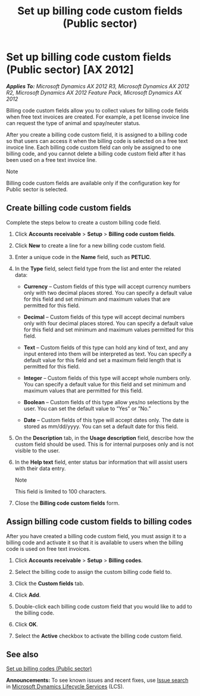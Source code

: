 ﻿---
title: Set up billing code custom fields (Public sector)
TOCTitle: Set up billing code custom fields (Public sector)
ms:assetid: 1644b031-3278-4b05-89e1-4becb5119ad4
ms:mtpsurl: https://technet.microsoft.com/en-us/library/Hh208513(v=AX.60)
ms:contentKeyID: 36056255
ms.date: 04/18/2014
mtps_version: v=AX.60
f1_keywords:
- custom fields
- public sector
- billing code custom fields
- custom billing code fields
- custom invoice lines
- public sector custom fields
---

# Set up billing code custom fields (Public sector) [AX 2012]


_**Applies To:** Microsoft Dynamics AX 2012 R3, Microsoft Dynamics AX 2012 R2, Microsoft Dynamics AX 2012 Feature Pack, Microsoft Dynamics AX 2012_

Billing code custom fields allow you to collect values for billing code fields when free text invoices are created. For example, a pet license invoice line can request the type of animal and spay/neuter status.

After you create a billing code custom field, it is assigned to a billing code so that users can access it when the billing code is selected on a free text invoice line. Each billing code custom field can only be assigned to one billing code, and you cannot delete a billing code custom field after it has been used on a free text invoice line.


> [!NOTE]
> <P>Billing code custom fields are available only if the configuration key for Public sector is selected.</P>



## Create billing code custom fields

Complete the steps below to create a custom billing code field.

1.  Click **Accounts receivable** \> **Setup** \> **Billing code custom fields**.

2.  Click **New** to create a line for a new billing code custom field.

3.  Enter a unique code in the **Name** field, such as **PETLIC**.

4.  In the **Type** field, select field type from the list and enter the related data:
    
      - **Currency** – Custom fields of this type will accept currency numbers only with two decimal places stored. You can specify a default value for this field and set minimum and maximum values that are permitted for this field.
    
      - **Decimal** – Custom fields of this type will accept decimal numbers only with four decimal places stored. You can specify a default value for this field and set minimum and maximum values permitted for this field.
    
      - **Text** – Custom fields of this type can hold any kind of text, and any input entered into them will be interpreted as text. You can specify a default value for this field and set a maximum field length that is permitted for this field.
    
      - **Integer** – Custom fields of this type will accept whole numbers only. You can specify a default value for this field and set minimum and maximum values that are permitted for this field.
    
      - **Boolean** – Custom fields of this type allow yes/no selections by the user. You can set the default value to “Yes” or “No.”
    
      - **Date** – Custom fields of this type will accept dates only. The date is stored as mm/dd/yyyy. You can set a default date for this field.

5.  On the **Description** tab, in the **Usage description** field, describe how the custom field should be used. This is for internal purposes only and is not visible to the user.

6.  In the **Help text** field, enter status bar information that will assist users with their data entry.
    

    > [!NOTE]
    > <P>This field is limited to 100 characters.</P>



7.  Close the **Billing code custom fields** form.

## Assign billing code custom fields to billing codes

After you have created a billing code custom field, you must assign it to a billing code and activate it so that it is available to users when the billing code is used on free text invoices.

1.  Click **Accounts receivable** \> **Setup** \> **Billing codes**.

2.  Select the billing code to assign the custom billing code field to.

3.  Click the **Custom fields** tab.

4.  Click **Add**.

5.  Double-click each billing code custom field that you would like to add to the billing code.

6.  Click **OK**.

7.  Select the **Active** checkbox to activate the billing code custom field.

## See also

[Set up billing codes (Public sector)](set-up-billing-codes-public-sector.md)

  
**Announcements:** To see known issues and recent fixes, use [Issue search](http://go.microsoft.com/fwlink/?linkid=389258) in [Microsoft Dynamics Lifecycle Services](http://go.microsoft.com/fwlink/?linkid=306505) (LCS).

